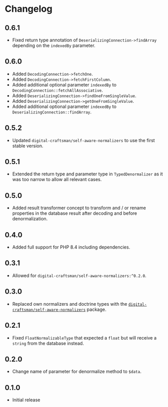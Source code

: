 # Changelog

## 0.6.1

- Fixed return type annotation of `DeserializingConnection->findArray` depending on the `indexedBy` parameter.

## 0.6.0

- Added `DecodingConnection->fetchOne`.
- Added `DecodingConnection->fetchFirstColumn`.
- Added additional optional parameter `indexedBy` to `DecodingConnection::fetchAllAssociative`.
- Added `DeserializingConnection->findOneFromSingleValue`.
- Added `DeserializingConnection->getOneFromSingleValue`.
- Added additional optional parameter `indexedBy` to `DeserializingConnection::findArray`.

## 0.5.2

- Updated `digital-craftsman/self-aware-normalizers` to use the first stable version.

## 0.5.1

- Extended the return type and parameter type in `TypedDenormalizer` as it was too narrow to allow all relevant cases.

## 0.5.0

- Added result transformer concept to transform and / or rename properties in the database result after decoding and before denormalization.

## 0.4.0

- Added full support for PHP 8.4 including dependencies.

## 0.3.1

- Allowed for `digital-craftsman/self-aware-normalizers:^0.2.0`.

## 0.3.0

- Replaced own normalizers and doctrine types with the [`digital-craftsman/self-aware-normalizers`](https://github.com/digital-craftsman-de/self-aware-normalizers) package.

## 0.2.1

- Fixed `FloatNormalizableType` that expected a `float` but will receive a `string` from the database instead.

## 0.2.0

- Change name of parameter for denormalize method to `$data`.

## 0.1.0

- Initial release

